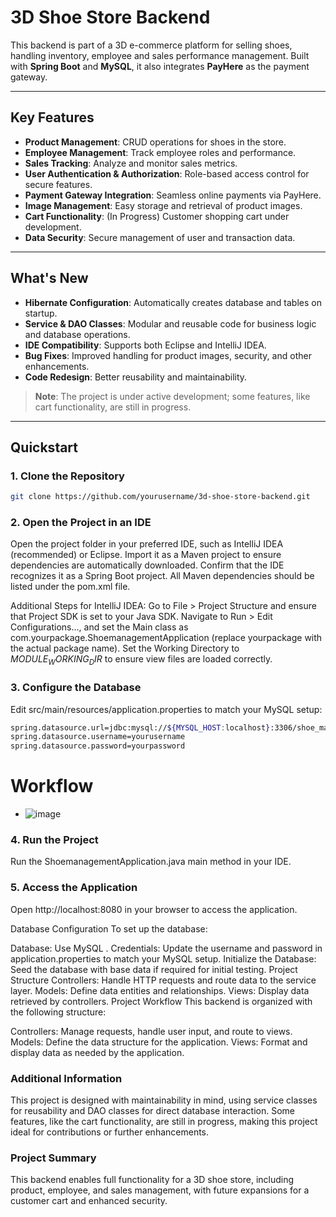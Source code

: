 # 3D Shoe Store Backend

This backend is part of a 3D e-commerce platform for selling shoes, handling inventory, employee and sales performance management. Built with **Spring Boot** and **MySQL**, it also integrates **PayHere** as the payment gateway.

---

## Key Features
- **Product Management**: CRUD operations for shoes in the store.
- **Employee Management**: Track employee roles and performance.
- **Sales Tracking**: Analyze and monitor sales metrics.
- **User Authentication & Authorization**: Role-based access control for secure features.
- **Payment Gateway Integration**: Seamless online payments via PayHere.
- **Image Management**: Easy storage and retrieval of product images.
- **Cart Functionality**: (In Progress) Customer shopping cart under development.
- **Data Security**: Secure management of user and transaction data.

---

## What's New
- **Hibernate Configuration**: Automatically creates database and tables on startup.
- **Service & DAO Classes**: Modular and reusable code for business logic and database operations.
- **IDE Compatibility**: Supports both Eclipse and IntelliJ IDEA.
- **Bug Fixes**: Improved handling for product images, security, and other enhancements.
- **Code Redesign**: Better reusability and maintainability.

> **Note**: The project is under active development; some features, like cart functionality, are still in progress.

---

## Quickstart

### 1. Clone the Repository
   ```bash
   git clone https://github.com/yourusername/3d-shoe-store-backend.git
   ```

### 2. Open the Project in an IDE
Open the project folder in your preferred IDE, such as IntelliJ IDEA (recommended) or Eclipse. Import it as a Maven project to ensure dependencies are automatically downloaded. Confirm that the IDE recognizes it as a Spring Boot project. All Maven dependencies should be listed under the pom.xml file.

Additional Steps for IntelliJ IDEA:
Go to File > Project Structure and ensure that Project SDK is set to your Java SDK.
Navigate to Run > Edit Configurations..., and set the Main class as com.yourpackage.ShoemanagementApplication (replace yourpackage with the actual package name).
Set the Working Directory to $MODULE_WORKING_DIR$ to ensure view files are loaded correctly.

### 3. Configure the Database
Edit src/main/resources/application.properties to match your MySQL setup:

```bash
spring.datasource.url=jdbc:mysql://${MYSQL_HOST:localhost}:3306/shoe_management?createDatabaseIfNotExist=true
spring.datasource.username=yourusername
spring.datasource.password=yourpassword
```

# Workflow
- ![image](https://github.com/jaygajera17/E-commerce-project-springBoot/assets/81226571/69951cb7-65e2-4225-8681-2542859aaec6)

### 4. Run the Project
Run the ShoemanagementApplication.java main method in your IDE.

### 5. Access the Application
Open http://localhost:8080 in your browser to access the application.

Database Configuration
To set up the database:

Database: Use MySQL .
Credentials: Update the username and password in application.properties to match your MySQL setup.
Initialize the Database: Seed the database with base data if required for initial testing.
Project Structure
Controllers: Handle HTTP requests and route data to the service layer.
Models: Define data entities and relationships.
Views: Display data retrieved by controllers.
Project Workflow
This backend is organized with the following structure:

Controllers: Manage requests, handle user input, and route to views.
Models: Define the data structure for the application.
Views: Format and display data as needed by the application.

### Additional Information
This project is designed with maintainability in mind, using service classes for reusability and DAO classes for direct database interaction. Some features, like the cart functionality, are still in progress, making this project ideal for contributions or further enhancements.

### Project Summary
This backend enables full functionality for a 3D shoe store, including product, employee, and sales management, with future expansions for a customer cart and enhanced security.
